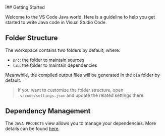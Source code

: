 ī## Getting Started

Welcome to the VS Code Java world. Here is a guideline to help you get started to write Java code in Visual Studio Code.   

## Folder Structure 
     
The workspace contains two folders by default, where:        

- `src`: the folder to maintain sources
- `lib`: the folder to maintain dependencies

Meanwhile, the compiled output files will be generated in the `bin` folder by default.
   
> If you want to customize the folder structure, open `.vscode/settings.json` and update the related settings there.

## Dependency Management   

The `JAVA PROJECTS` view allows you to manage your dependencies. More details can be found [here](https://github.com/microsoft/vscode-java-dependency#manage-dependencies).
